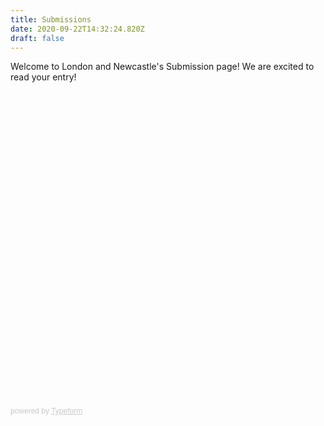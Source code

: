 ```yaml
---
title: Submissions
date: 2020-09-22T14:32:24.820Z
draft: false
---
```

Welcome to London and Newcastle's Submission page! We are excited to read your entry! 

<div class="typeform-widget" data-url="https://form.typeform.com/to/wEJdDLmP" style="width: 100%; height: 500px;"></div> <script> (function() { var qs,js,q,s,d=document, gi=d.getElementById, ce=d.createElement, gt=d.getElementsByTagName, id="typef_orm", b="https://embed.typeform.com/"; if(!gi.call(d,id)) { js=ce.call(d,"script"); js.id=id; js.src=b+"embed.js"; q=gt.call(d,"script")[0]; q.parentNode.insertBefore(js,q) } })() </script> <div style="font-family: Sans-Serif;font-size: 12px;color: #999;opacity: 0.5; padding-top: 5px;"> powered by <a href="https://admin.typeform.com/signup?utm_campaign=wEJdDLmP&utm_source=typeform.com-01EJV6D82NA22EJCKYBMEYFFGG-free&utm_medium=typeform&utm_content=typeform-embedded-poweredbytypeform&utm_term=EN" style="color: #999" target="_blank">Typeform</a> </div>